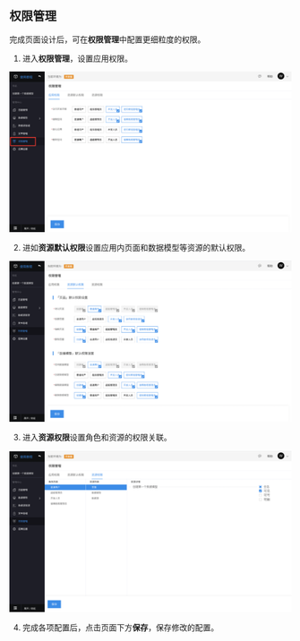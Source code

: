 ## 权限管理

完成页面设计后，可在**权限管理**中配置更细粒度的权限。

1. 进入**权限管理**，设置应用权限。

![image.png](../staic/img/快速入门/权限管理/image_cf2096b.png)

2. 进如**资源默认权限**设置应用内页面和数据模型等资源的默认权限。

![image.png](../staic/img/快速入门/权限管理/image_3e99cc4.png)

3. 进入**资源权限**设置角色和资源的权限关联。

![image.png](../staic/img/快速入门/权限管理/image_45b9aa3.png)

4. 完成各项配置后，点击页面下方**保存**，保存修改的配置。
